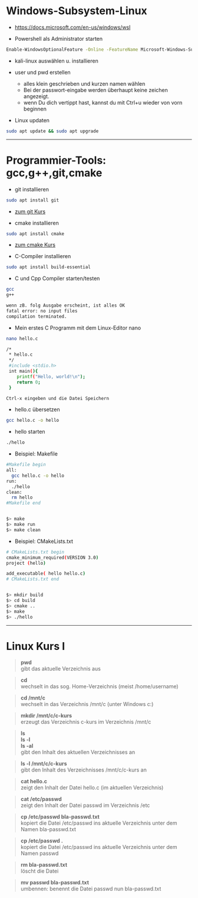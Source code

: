 # Windows-Subsystem-Linux

- <https://docs.microsoft.com/en-us/windows/wsl>

- Powershell als Administrator starten

```bash
Enable-WindowsOptionalFeature -Online -FeatureName Microsoft-Windows-Subsystem-Linux
```

- kali-linux auswählen u. installieren

- user und pwd erstellen
  - alles klein geschrieben und kurzen namen wählen
  - Bei der passwort-eingabe werden überhaupt keine zeichen angezeigt.
  - wenn Du dich vertippt hast, kannst du mit Ctrl+u wieder von vorn beginnen

- Linux updaten
```bash
sudo apt update && sudo apt upgrade
```

---

# Programmier-Tools: gcc,g++,git,cmake

- git installieren

```bash
sudo apt install git
```

- [zum git Kurs](https://gitlab.com/4me/courses/-/tree/master/FSST-ALGO/00-TOOLS-git-ci-cmake)

- cmake installieren

```bash
sudo apt install cmake
```

- [zum cmake Kurs](https://gitlab.com/4me/courses/-/tree/master/FSST-ALGO/00-TOOLS-git-ci-cmake)

- C-Compiler installieren

```bash
sudo apt install build-essential
```

- C und Cpp Compiler starten/testen

```bash
gcc
g++

wenn zB. folg Ausgabe erscheint, ist alles OK
fatal error: no input files
compilation terminated.
```

- Mein erstes C Programm mit dem Linux-Editor nano

```bash
nano hello.c

/*
 * hello.c
 */
 #include <stdio.h>
 int main(){
    printf("Hello, world!\n");
    return 0;
 }

Ctrl-x eingeben und die Datei Speichern
```

- hello.c übersetzen

```bash
gcc hello.c -o hello
```

- hello starten

```bash
./hello
```

- Beispiel: Makefile

```bash
#Makefile begin
all:
  gcc hello.c -o hello
run:
  ./hello
clean:
  rm hello
#Makefile end


$> make
$> make run
$> make clean
```

- Beispiel: CMakeLists.txt

```bash
# CMakeLists.txt begin
cmake_minimum_required(VERSION 3.0)
project (hello)

add_executable( hello hello.c)
# CMakeLists.txt end


$> mkdir build
$> cd build
$> cmake ..
$> make
$> ./hello
```

---

# Linux Kurs I

> **pwd**  
> gibt das aktuelle Verzeichnis aus


> **cd**  
> wechselt in das sog. Home-Verzeichnis (meist /home/username)


> **cd /mnt/c**  
> wechselt in das Verzeichnis /mnt/c (unter Windows c:\)

> **mkdir /mnt/c/c-kurs**  
> erzeugt das Verzeichnis c-kurs im Verzeichnis /mnt/c

> **ls**  
> **ls -l**  
> **ls -al**  
> gibt den Inhalt des aktuellen Verzeichnisses an

> **ls -l /mnt/c/c-kurs**  
> gibt den Inhalt des Verzeichnisses /mnt/c/c-kurs an

> **cat hello.c**  
> zeigt den Inhalt der Datei hello.c (im aktuellen Verzeichnis)

> **cat /etc/passwd**  
> zeigt den Inhalt der Datei passwd im Verzeichnis /etc 

> **cp /etc/passwd bla-passwd.txt**  
> kopiert die Datei /etc/passwd ins aktuelle Verzeichnis unter dem Namen bla-passwd.txt

> **cp /etc/passwd .**  
> kopiert die Datei /etc/passwd ins aktuelle Verzeichnis unter dem Namen passwd

> **rm bla-passwd.txt**  
> löscht die Datei

> **mv passwd bla-passwd.txt**  
> umbennen: benennt die Datei passwd nun bla-passwd.txt
